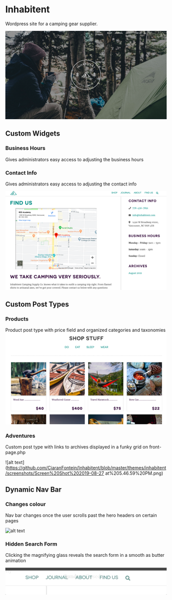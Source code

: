 # Inhabitent

Wordpress site for a camping gear supplier.

![alt text](https://github.com/CiaranFontein/Inhabitent/blob/master/themes/inhabitent/screenshots/Screen%20Shot%202019-08-27%20at%205.46.26%20PM.png)

## Custom Widgets

### Business Hours

Gives administrators easy access to adjusting the business hours

### Contact Info

Gives administrators easy access to adjusting the contact info

![alt text](https://github.com/CiaranFontein/Inhabitent/blob/master/themes/inhabitent/screenshots/Screen%20Shot%202019-08-27%20at%205.51.40%20PM.png)

## Custom Post Types

### Products

Product post type with price field and organized categories and taxonomies
![alt text](https://github.com/CiaranFontein/Inhabitent/blob/master/themes/inhabitent/screenshots/Screen%20Shot%202019-08-27%20at%205.49.52%20PM.png)

### Adventures

Custom post type with links to archives displayed in a funky grid on front-page.php

![alt text](https://github.com/CiaranFontein/Inhabitent/blob/master/themes/inhabitent/screenshots/Screen%20Shot%202019-08-27 at%205.46.59%20PM.png)

## Dynamic Nav Bar

### Changes colour

Nav bar changes once the user scrolls past the hero headers on certain pages

![alt text](https://github.com/CiaranFontein/Inhabitent/blob/master/themes/inhabitent/screenshots/navbar.gif)

### Hidden Search Form

Clicking the magnifying glass reveals the search form in a smooth as butter animation

![alt text](https://github.com/CiaranFontein/Inhabitent/blob/master/themes/inhabitent/screenshots/searchtoggle.gif)
